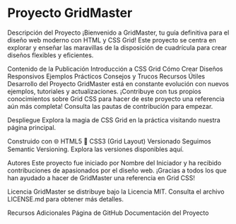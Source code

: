 # Proyecto GridMaster

Descripción del Proyecto
¡Bienvenido a GridMaster, tu guía definitiva para el diseño web moderno con HTML y CSS Grid! Este proyecto se centra en explorar y enseñar las maravillas de la disposición de cuadrícula para crear diseños flexibles y eficientes.

Contenido de la Publicación
Introducción a CSS Grid
Cómo Crear Diseños Responsivos
Ejemplos Prácticos
Consejos y Trucos
Recursos Útiles
Desarrollo del Proyecto
GridMaster está en constante evolución con nuevos ejemplos, tutoriales y actualizaciones. ¡Contribuye con tus propios conocimientos sobre Grid CSS para hacer de este proyecto una referencia aún más completa! Consulta las pautas de contribución para empezar.

Despliegue
Explora la magia de CSS Grid en la práctica visitando nuestra página principal.

Construido con
🌐 HTML5
🎨 CSS3 (Grid Layout)
Versionado
Seguimos Semantic Versioning. Explora las versiones disponibles aquí.

Autores
Este proyecto fue iniciado por Nombre del Iniciador y ha recibido contribuciones de apasionados por el diseño web. ¡Gracias a todos los que han ayudado a hacer de GridMaster una referencia en Grid CSS!

Licencia
GridMaster se distribuye bajo la Licencia MIT. Consulta el archivo LICENSE.md para obtener más detalles.

Recursos Adicionales
Página de GitHub
Documentación del Proyecto
